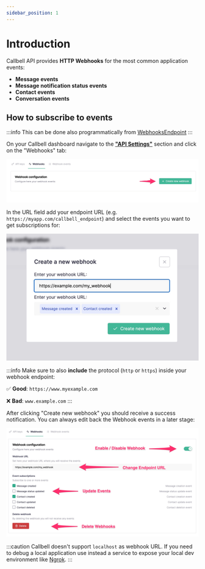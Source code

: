 ```yaml
---
sidebar_position: 1
---
```


# Introduction

Callbell API provides **HTTP Webhooks** for the most common application events:

- **Message events**
- **Message notification status events**
- **Contact events**
- **Conversation events**

## How to subscribe to events

:::info
This can be done also programmatically from [WebhooksEndpoint](./../webhooks_api/introduction.md)
:::

On your Callbell dashboard navigate to the [**"API Settings"**](https://dash.callbell.eu/settings/api_settings/webhooks) section and click on the "Webhooks" tab:

![webhook_tab](./assets/webhook_tab.jpg)

In the URL field add your endpoint URL (e.g. `https://myapp.com/callbell_endpoint`) and select the events you want to get subscriptions for:

![webhook_create](./assets/webhook_create.jpg)

:::info
Make sure to also **include** the protocol (`http` or `https`) inside your webhook endpoint:

✅ **Good**: `https://www.myexample.com`

❌ **Bad**: `www.example.com`
:::

After clicking "Create new webhook" you should receive a success notification. You can always edit back the Webhook events in a later stage:

![webhook_edit](./assets/webhook_edit.jpg)

:::caution
Callbell doesn't support `localhost` as webhook URL. If you need to debug a local application use instead a service to expose your local dev environment like [Ngrok](https://ngrok.com).
:::
